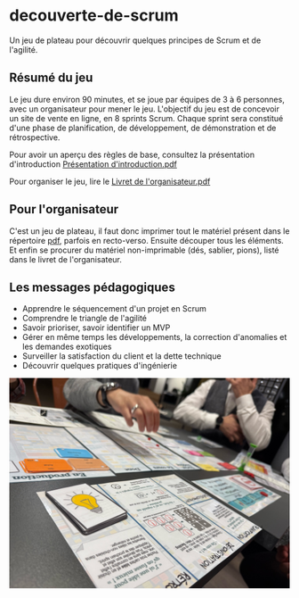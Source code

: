 # decouverte-de-scrum
Un jeu de plateau pour découvrir quelques principes de Scrum et de l'agilité.

## Résumé du jeu
Le jeu dure environ 90 minutes, et se joue par équipes de 3 à 6 personnes, avec un organisateur pour mener le jeu.
L'objectif du jeu est de concevoir un site de vente en ligne, en 8 sprints Scrum.
Chaque sprint sera constitué d'une phase de planification, de développement, de démonstration et de rétrospective.

Pour avoir un aperçu des règles de base, consultez la présentation d'introduction [Présentation d'introduction.pdf](./Présentation%20d'introduction.pdf)

Pour organiser le jeu, lire le [Livret de l'organisateur.pdf](./Livret%20de%20l'organisateur.pdf)

## Pour l'organisateur
C'est un jeu de plateau, il faut donc imprimer tout le matériel présent dans le répertoire [pdf](./pdf), parfois en recto-verso.
Ensuite découper tous les éléments.
Et enfin se procurer du matériel non-imprimable (dés, sablier, pions), listé dans le livret de l'organisateur.

## Les messages pédagogiques

* Apprendre le séquencement d'un projet en Scrum
* Comprendre le triangle de l'agilité
* Savoir prioriser, savoir identifier un MVP
* Gérer en même temps les développements, la correction d'anomalies et les demandes exotiques
* Surveiller la satisfaction du client et la dette technique
* Découvrir quelques pratiques d'ingénierie

![2024-11-13 Session au CARA Lyon.jpg](./resources/2024-11-13%20Session%20au%20CARA%20Lyon.jpg)
